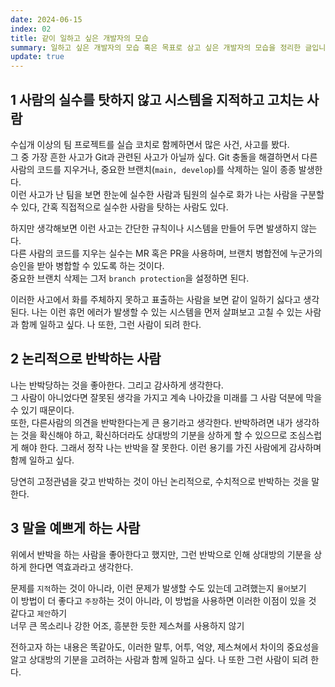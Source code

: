 ```yaml
---
date: 2024-06-15
index: 02
title: 같이 일하고 싶은 개발자의 모습
summary: 일하고 싶은 개발자의 모습 혹은 목표로 삼고 싶은 개발자의 모습을 정리한 글입니다.
update: true
---
```


## 1 사람의 실수를 탓하지 않고 시스템을 지적하고 고치는 사람
수십개 이상의 팀 프로젝트를 실습 코치로 함께하면서 많은 사건, 사고를 봤다.  
그 중 가장 흔한 사고가 Git과 관련된 사고가 아닐까 싶다. Git 충돌을 해결하면서 다른 사람의 코드를 지우거나, 중요한 브랜치(`main, develop`)를 삭제하는 일이 종종 발생한다.  
이런 사고가 난 팀을 보면 한눈에 실수한 사람과 팀원의 실수로 화가 나는 사람을 구분할 수 있다, 간혹 직접적으로 실수한 사람을 탓하는 사람도 있다.  

하지만 생각해보면 이런 사고는 간단한 규칙이나 시스템을 만들어 두면 발생하지 않는다.  
다른 사람의 코드를 지우는 실수는 MR 혹은 PR을 사용하며, 브랜치 병합전에 누군가의 승인을 받아 병합할 수 있도록 하는 것이다.  
중요한 브랜치 삭제는 그저 `branch protection`을 설정하면 된다.  

이러한 사고에서 화를 주체하지 못하고 표출하는 사람을 보면 같이 일하기 싫다고 생각된다. 나는 이런 휴먼 에러가 발생할 수 있는 시스템을 먼저 살펴보고 고칠 수 있는 사람과 함께 일하고 싶다. 나 또한, 그런 사람이 되려 한다.

## 2 논리적으로 반박하는 사람
나는 반박당하는 것을 좋아한다. 그리고 감사하게 생각한다.  
그 사람이 아니었다면 잘못된 생각을 가지고 계속 나아갔을 미래를 그 사람 덕분에 막을 수 있기 때문이다.  
또한, 다른사람의 의견을 반박한다는게 큰 용기라고 생각한다. 반박하려면 내가 생각하는 것을 확신해야 하고, 확신하더라도 상대방의 기분을 상하게 할 수 있으므로 조심스럽게 해야 한다. 그래서 정작 나는 반박을 잘 못한다. 이런 용기를 가진 사람에게 감사하며 함께 일하고 싶다.

당연히 고정관념을 갖고 반박하는 것이 아닌 논리적으로, 수치적으로 반박하는 것을 말한다.

## 3 말을 예쁘게 하는 사람
위에서 반박을 하는 사람을 좋아한다고 했지만, 그런 반박으로 인해 상대방의 기분을 상하게 한다면 역효과라고 생각한다.  

문제를 `지적`하는 것이 아니라, 이런 문제가 발생할 수도 있는데 고려했는지 `물어`보기  
이 방법이 더 좋다고 `주장`하는 것이 아니라, 이 방법을 사용하면 이러한 이점이 있을 것 같다고 `제안`하기  
너무 큰 목소리나 강한 어조, 흥분한 듯한 제스쳐를 사용하지 않기  

전하고자 하는 내용은 똑같아도, 이러한 말투, 어투, 억양, 제스쳐에서 차이의 중요성을 알고 상대방의 기분을 고려하는 사람과 함께 일하고 싶다. 나 또한 그런 사람이 되려 한다.